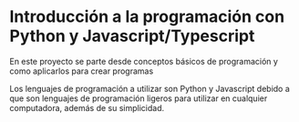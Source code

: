 # Introducción a la programación con Python y Javascript/Typescript

En este proyecto se parte desde conceptos básicos de programación y como aplicarlos para crear programas

Los lenguajes de programación a utilizar son Python y Javascript debido a que son lenguajes de programación ligeros para utilizar en cualquier computadora, además de su simplicidad.